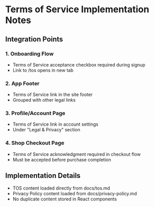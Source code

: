 # Terms of Service Implementation Notes

## Integration Points

### 1. Onboarding Flow
- Terms of Service acceptance checkbox required during signup
- Link to /tos opens in new tab

### 2. App Footer
- Terms of Service link in the site footer
- Grouped with other legal links

### 3. Profile/Account Page
- Terms of Service link in account settings
- Under "Legal & Privacy" section

### 4. Shop Checkout Page
- Terms of Service acknowledgment required in checkout flow
- Must be accepted before purchase completion

## Implementation Details
- TOS content loaded directly from docs/tos.md
- Privacy Policy content loaded from docs/privacy-policy.md
- No duplicate content stored in React components
